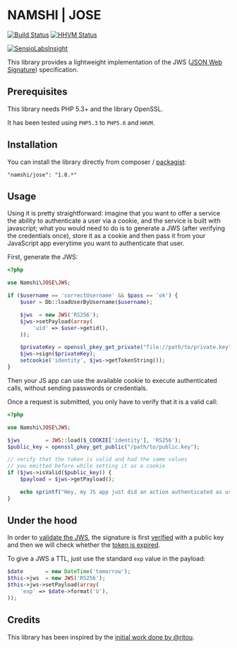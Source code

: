 # NAMSHI | JOSE

[![Build Status](https://travis-ci.org/namshi/jose.png?branch=master)](https://travis-ci.org/namshi/jose)
[![HHVM Status](http://hhvm.h4cc.de/badge/namshi/jose.png)](http://hhvm.h4cc.de/package/namshi/jose)

[![SensioLabsInsight](https://insight.sensiolabs.com/projects/4beaf3d1-0bc6-4869-b99f-71dc951a2a05/mini.png)](https://insight.sensiolabs.com/projects/4beaf3d1-0bc6-4869-b99f-71dc951a2a05)

This library provides a lightweight
implementation of the JWS
([JSON Web Signature](http://tools.ietf.org/html/draft-jones-json-web-signature-04)) specification.

## Prerequisites

This library needs PHP 5.3+ and the library OpenSSL.

It has been tested using `PHP5.3` to `PHP5.6` and `HHVM`.


## Installation

You can install the library directly from
composer / [packagist](https://packagist.org/packages/namshi/jose):

```
"namshi/jose": "1.0.*"
```

## Usage

Using it is pretty straightforward:
imagine that you want to offer a service
the ability to authenticate a user via
a cookie, and the service is built with
javascript; what you would need to do is
to generate a JWS (after verifying the
credentials once), store it as a cookie
and then pass it from your JavaScript app
everytime you want to authenticate that
user.

First, generate the JWS:

``` php
<?php

use Namshi\JOSE\JWS;

if ($username == 'correctUsername' && $pass == 'ok') {
	$user = Db::loadUserByUsername($username);

	$jws  = new JWS('RS256');
	$jws->setPayload(array(
		'uid' => $user->getid(),
	));

    $privateKey = openssl_pkey_get_private("file://path/to/private.key", self::SSL_KEY_PASSPHRASE);
    $jws->sign($privateKey);
    setcookie('identity', $jws->getTokenString());
}
```

Then your JS app can use the available cookie to execute
authenticated calls, without sending passwords or credentials.

Once a request is submitted, you only have to verify that it
is a valid call:

``` php
<?php

use Namshi\JOSE\JWS;

$jws        = JWS::load($_COOKIE['identity'], 'RS256');
$public_key = openssl_pkey_get_public("/path/to/public.key");

// verify that the token is valid and had the same values
// you emitted before while setting it as a cookie
if ($jws->isValid($public_key)) {
	$payload = $jws->getPayload();

	echo sprintf("Hey, my JS app just did an action authenticated as user #%s", $payload['id']);
}
```

## Under the hood

In order to [validate the JWS](https://github.com/namshi/jose/blob/master/src/Namshi/JOSE/JWS.php#L126),
the signature is first [verified](https://github.com/namshi/jose/blob/master/src/Namshi/JOSE/JWS.php#L110)
with a public key and then we will check whether the [token is expired](https://github.com/namshi/jose/blob/master/src/Namshi/JOSE/JWS.php#L172).

To give a JWS a TTL, just use the standard `exp` value in the payload:

``` php
$date    	= new DateTime('tomorrow');
$this->jws  = new JWS('RS256');
$this->jws->setPayload(array(
	'exp' => $date->format('U'),
));
```

## Credits

This library has been inspired by the
[initial work done by @ritou](https://github.com/ritou/php-Akita_JOSE).
